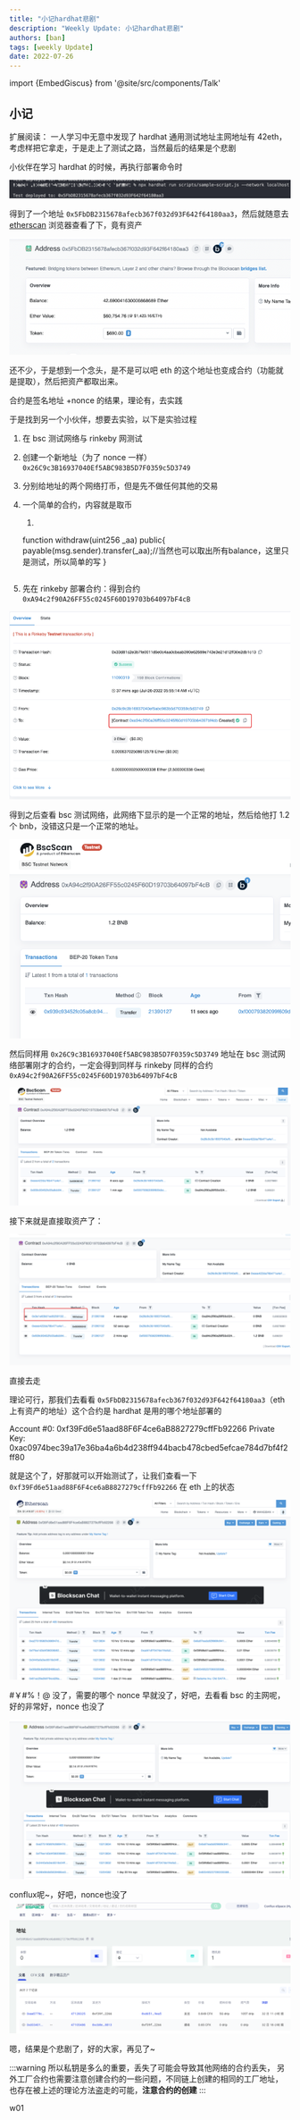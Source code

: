 ```yaml
---
title: "小记hardhat悲剧"
description: "Weekly Update: 小记hardhat悲剧"
authors: [ban]
tags: [weekly Update]
date: 2022-07-26
---
```

import {EmbedGiscus} from '@site/src/components/Talk'

## 小记

扩展阅读：
一人学习中无意中发现了 hardhat 通用测试地址主网地址有 42eth，考虑样把它拿走，于是走上了测试之路，当然最后的结果是个悲剧


小伙伴在学习 hardhat 的时候，再执行部署命令时

![image.png](./assets/image-20220726142248-epe67q9.png)

得到了一个地址 `0x5FbDB2315678afecb367f032d93F642f64180aa3`，然后就随意去 [etherscan](https://etherscan.io/address/0x5FbDB2315678afecb367f032d93F642f64180aa3) 浏览器查看了下，竟有资产

![image.png](./assets/image-20220726142022-n5iwgl9.png)

还不少，于是想到一个念头，是不是可以吧 eth 的这个地址也变成合约（功能就是提取），然后把资产都取出来。

合约是签名地址 +nonce 的结果，理论有，去实践

于是找到另一个小伙伴，想要去实验，以下是实验过程

1. 在 bsc 测试网络与 rinkeby 网测试
2. 创建一个新地址（为了 nonce 一样）`0x26C9c3B16937040Ef5ABC983B5D7F0359c5D3749`
3. 分别给地址的两个网络打币，但是先不做任何其他的交易
4. 一个简单的合约，内容就是取币

    1. ```js
      function withdraw(uint256 _aa) public{
              payable(msg.sender).transfer(_aa);//当然也可以取出所有balance，这里只是测试，所以简单的写
      }
      ```

5. 先在 rinkeby 部署合约：得到合约 `0xA94c2f90A26FF55c0245F60D19703b64097bF4cB`

![image.png](./assets/image-20220726143302-0dbe9o4.png)

得到之后查看 bsc 测试网络，此网络下显示的是一个正常的地址，然后给他打 1.2 个 bnb，没错这只是一个正常的地址。

![image.png](./assets/image-20220726143404-xuferuw.png)

然后同样用 `0x26C9c3B16937040Ef5ABC983B5D7F0359c5D3749` 地址在 bsc 测试网络部署刚才的合约，一定会得到同样与 rinkeby 同样的合约 `0xA94c2f90A26FF55c0245F60D19703b64097bF4cB`

![image.png](./assets/image-20220726143349-epz5wli.png)

接下来就是直接取资产了：

![image.png](./assets/image-20220726143556-f875so6.png)

直接去走

理论可行，那我们去看看 `0x5FbDB2315678afecb367f032d93F642f64180aa3`（eth 上有资产的地址）这个合约是 hardhat 是用的哪个地址部署的

Account #0: 0xf39Fd6e51aad88F6F4ce6aB8827279cffFb92266
Private Key: 0xac0974bec39a17e36ba4a6b4d238ff944bacb478cbed5efcae784d7bf4f2ff80

就是这个了，好那就可以开始测试了，让我们查看一下 `0xf39Fd6e51aad88F6F4ce6aB8827279cffFb92266` 在 eth 上的状态

![image.png](./assets/image-20220726143757-nd8r9b2.png)

#￥#%！@ 没了，需要的哪个 nonce 早就没了，好吧，去看看 bsc 的主网呢，好的非常好，nonce 也没了

![image.png](./assets/image-20220726143956-ioebjq0.png)

conflux呢~，好吧，nonce也没了
![img.png](assets/img01.png)

嗯，结果是个悲剧了，好的大家，再见了~

:::warning
所以私钥是多么的重要，丢失了可能会导致其他网络的合约丢失，
另外工厂合约也需要注意创建合约的一些问题，不同链上创建的相同的工厂地址，
也存在被上述的理论方法盗走的可能，**注意合约的创建**
:::

<EmbedGiscus>w01</EmbedGiscus>
